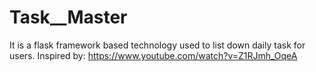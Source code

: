 # Task__Master
It is a flask framework based technology used to list down daily task for users.
Inspired by: https://www.youtube.com/watch?v=Z1RJmh_OqeA
